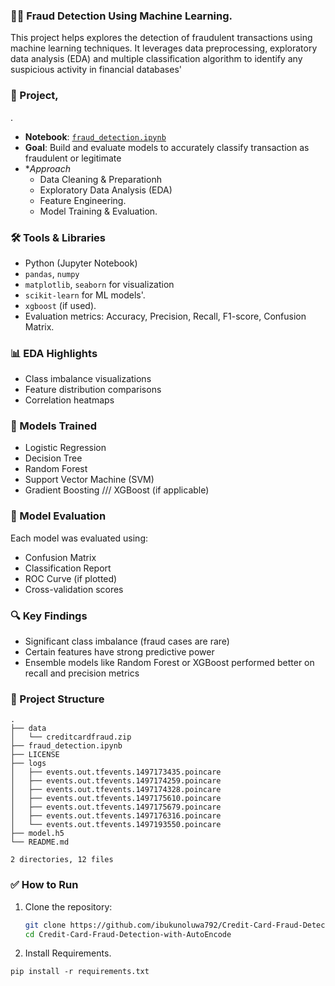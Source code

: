 ### 🕵️‍♂️ Fraud Detection Using Machine Learning.

This project helps explores the detection of fraudulent transactions using machine learning techniques. It leverages data preprocessing, exploratory data analysis (EDA) and multiple classification algorithm to identify any suspicious activity in financial databases'
### 📓 Project,

.

- **Notebook**: [`fraud_detection.ipynb`](./fraud_detection.ipynb)
- **Goal**: Build and evaluate models to accurately classify transaction as fraudulent or legitimate
- **Approach*
  - Data Cleaning & Preparationh
  - Exploratory Data Analysis (EDA)
  - Feature Engineering.
  - Model Training & Evaluation.

### 🛠️ Tools & Libraries

- Python (Jupyter Notebook)
- `pandas`, `numpy`
- `matplotlib`, `seaborn` for visualization
- `scikit-learn` for ML models'.
- `xgboost` (if used).
- Evaluation metrics: Accuracy, Precision, Recall, F1-score, Confusion Matrix.

### 📊 EDA Highlights

- Class imbalance visualizations
- Feature distribution comparisons
- Correlation heatmaps

### 🤖 Models Trained

- Logistic Regression
- Decision Tree
- Random Forest
- Support Vector Machine (SVM)
- Gradient Boosting /// XGBoost (if applicable)

### 🧪 Model Evaluation

Each model was evaluated using:

- Confusion Matrix
- Classification Report
- ROC Curve (if plotted)
- Cross-validation scores

### 🔍 Key Findings

- Significant class imbalance (fraud cases are rare)
- Certain features have strong predictive power
- Ensemble models like Random Forest or XGBoost performed better on recall and precision metrics

### 📁 Project Structure

```
.
├── data
│   └── creditcardfraud.zip
├── fraud_detection.ipynb
├── LICENSE
├── logs
│   ├── events.out.tfevents.1497173435.poincare
│   ├── events.out.tfevents.1497174259.poincare
│   ├── events.out.tfevents.1497174328.poincare
│   ├── events.out.tfevents.1497175610.poincare
│   ├── events.out.tfevents.1497175679.poincare
│   ├── events.out.tfevents.1497176316.poincare
│   └── events.out.tfevents.1497193550.poincare
├── model.h5
└── README.md

2 directories, 12 files
``````````

### ✅ How to Run

1. Clone the repository:
   ````bash and fix
   git clone https://github.com/ibukunoluwa792/Credit-Card-Fraud-Detection-with-AutoEncode.git
   cd Credit-Card-Fraud-Detection-with-AutoEncode
   ````

2. Install Requirements.
```
pip install -r requirements.txt
````


